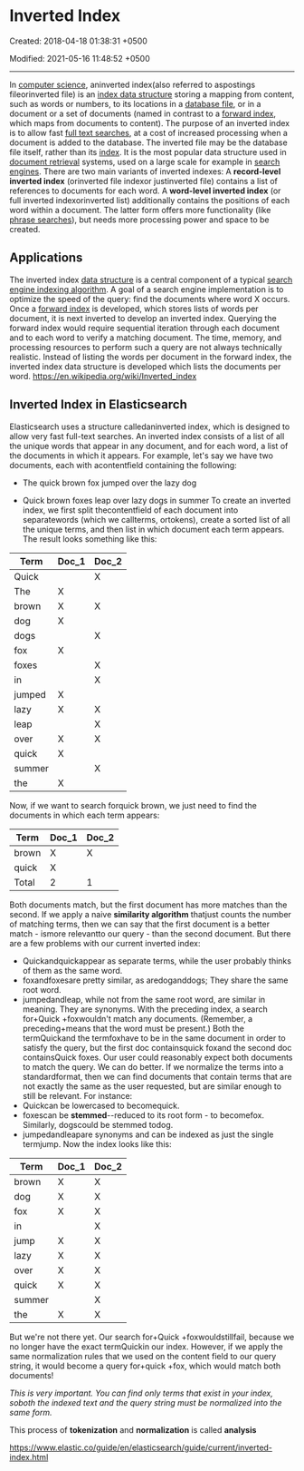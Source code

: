 # Inverted Index

Created: 2018-04-18 01:38:31 +0500

Modified: 2021-05-16 11:48:52 +0500

---

In [computer science](https://en.wikipedia.org/wiki/Computer_science), aninverted index(also referred to aspostings fileorinverted file) is an [index data structure](https://en.wikipedia.org/wiki/Index_(database)) storing a mapping from content, such as words or numbers, to its locations in a [database file](https://en.wikipedia.org/wiki/Table_(database)), or in a document or a set of documents (named in contrast to a [forward index](https://en.wikipedia.org/wiki/Forward_index), which maps from documents to content). The purpose of an inverted index is to allow fast [full text searches](https://en.wikipedia.org/wiki/Full_text_search), at a cost of increased processing when a document is added to the database. The inverted file may be the database file itself, rather than its [index](https://en.wikipedia.org/wiki/Index_(database)). It is the most popular data structure used in [document retrieval](https://en.wikipedia.org/wiki/Document_retrieval) systems, used on a large scale for example in [search engines](https://en.wikipedia.org/wiki/Search_engine).
There are two main variants of inverted indexes: A **record-level inverted index** (orinverted file indexor justinverted file) contains a list of references to documents for each word. A **word-level inverted index** (or full inverted indexorinverted list) additionally contains the positions of each word within a document. The latter form offers more functionality (like [phrase searches](https://en.wikipedia.org/wiki/Phrase_search)), but needs more processing power and space to be created.

## Applications

The inverted index [data structure](https://en.wikipedia.org/wiki/Data_structure) is a central component of a typical [search engine indexing algorithm](https://en.wikipedia.org/wiki/Index_(search_engine)). A goal of a search engine implementation is to optimize the speed of the query: find the documents where word X occurs. Once a [forward index](https://en.wikipedia.org/wiki/Search_engine_indexing#The_forward_index) is developed, which stores lists of words per document, it is next inverted to develop an inverted index. Querying the forward index would require sequential iteration through each document and to each word to verify a matching document. The time, memory, and processing resources to perform such a query are not always technically realistic. Instead of listing the words per document in the forward index, the inverted index data structure is developed which lists the documents per word.
<https://en.wikipedia.org/wiki/Inverted_index>

## Inverted Index in Elasticsearch

Elasticsearch uses a structure calledaninverted index, which is designed to allow very fast full-text searches. An inverted index consists of a list of all the unique words that appear in any document, and for each word, a list of the documents in which it appears.
For example, let's say we have two documents, each with acontentfield containing the following:

- The quick brown fox jumped over the lazy dog

- Quick brown foxes leap over lazy dogs in summer
To create an inverted index, we first split thecontentfield of each document into separatewords (which we callterms, ortokens), create a sorted list of all the unique terms, and then list in which document each term appears. The result looks something like this:

| **Term**                 | **Doc_1** | **Doc_2** |
|--------------------------|-----------|-----------|
| Quick                    |           | X         |
| The                      | X         |           |
| brown                    | X         | X         |
| dog                      | X         |           |
| dogs                     |           | X         |
| fox                      | X         |           |
| foxes                    |           | X         |
| in                       |           | X         |
| jumped                   | X         |           |
| lazy                     | X         | X         |
| leap                     |           | X         |
| over                     | X         | X         |
| quick                    | X         |           |
| summer                   |           | X         |
| the                      | X         |           |

Now, if we want to search forquick brown, we just need to find the documents in which each term appears:

| **Term** | **Doc_1** | **Doc_2** |
|----------|-----------|-----------|
| brown    | X         | X         |
| quick    | X         |           |
| Total    | 2         | 1         |

Both documents match, but the first document has more matches than the second. If we apply a naive **similarity algorithm** thatjust counts the number of matching terms, then we can say that the first document is a better match - ismore relevantto our query - than the second document.
But there are a few problems with our current inverted index:

- Quickandquickappear as separate terms, while the user probably thinks of them as the same word.
- foxandfoxesare pretty similar, as aredoganddogs; They share the same root word.
- jumpedandleap, while not from the same root word, are similar in meaning. They are synonyms.
With the preceding index, a search for+Quick +foxwouldn't match any documents. (Remember, a preceding+means that the word must be present.) Both the termQuickand the termfoxhave to be in the same document in order to satisfy the query, but the first doc containsquick foxand the second doc containsQuick foxes.
Our user could reasonably expect both documents to match the query. We can do better.
If we normalize the terms into a standardformat, then we can find documents that contain terms that are not exactly the same as the user requested, but are similar enough to still be relevant. For instance:
- Quickcan be lowercased to becomequick.
- foxescan be **stemmed**--reduced to its root form - to becomefox. Similarly, dogscould be stemmed todog.
- jumpedandleapare synonyms and can be indexed as just the single termjump.
Now the index looks like this:

| **Term** | **Doc_1** | **Doc_2** |
|----------|-----------|-----------|
| brown    | X         | X         |
| dog      | X         | X         |
| fox      | X         | X         |
| in       |           | X         |
| jump     | X         | X         |
| lazy     | X         | X         |
| over     | X         | X         |
| quick    | X         | X         |
| summer   |           | X         |
| the      | X         | X         |

But we're not there yet. Our search for+Quick +foxwouldstillfail, because we no longer have the exact termQuickin our index. However, if we apply the same normalization rules that we used on the content field to our query string, it would become a query for+quick +fox, which would match both documents!

*This is very important. You can find only terms that exist in your index, soboth the indexed text and the query string must be normalized into the same form.*

This process of **tokenization** and **normalization** is called **analysis**

<https://www.elastic.co/guide/en/elasticsearch/guide/current/inverted-index.html>
